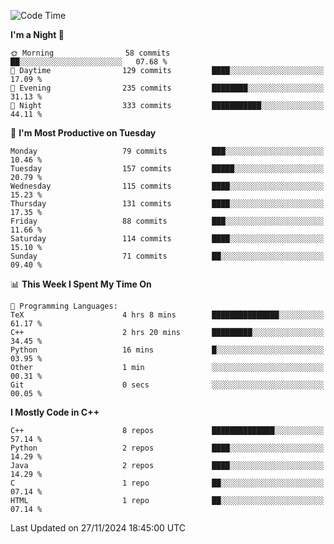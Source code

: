<!--START_SECTION:waka-->
![Code Time](http://img.shields.io/badge/Code%20Time-189%20hrs%2019%20mins-blue)

**I'm a Night 🦉** 

```text
🌞 Morning                58 commits          ██░░░░░░░░░░░░░░░░░░░░░░░   07.68 % 
🌆 Daytime                129 commits         ████░░░░░░░░░░░░░░░░░░░░░   17.09 % 
🌃 Evening                235 commits         ████████░░░░░░░░░░░░░░░░░   31.13 % 
🌙 Night                  333 commits         ███████████░░░░░░░░░░░░░░   44.11 % 
```
📅 **I'm Most Productive on Tuesday** 

```text
Monday                   79 commits          ███░░░░░░░░░░░░░░░░░░░░░░   10.46 % 
Tuesday                  157 commits         █████░░░░░░░░░░░░░░░░░░░░   20.79 % 
Wednesday                115 commits         ████░░░░░░░░░░░░░░░░░░░░░   15.23 % 
Thursday                 131 commits         ████░░░░░░░░░░░░░░░░░░░░░   17.35 % 
Friday                   88 commits          ███░░░░░░░░░░░░░░░░░░░░░░   11.66 % 
Saturday                 114 commits         ████░░░░░░░░░░░░░░░░░░░░░   15.10 % 
Sunday                   71 commits          ██░░░░░░░░░░░░░░░░░░░░░░░   09.40 % 
```


📊 **This Week I Spent My Time On** 

```text
💬 Programming Languages: 
TeX                      4 hrs 8 mins        ███████████████░░░░░░░░░░   61.17 % 
C++                      2 hrs 20 mins       █████████░░░░░░░░░░░░░░░░   34.45 % 
Python                   16 mins             █░░░░░░░░░░░░░░░░░░░░░░░░   03.95 % 
Other                    1 min               ░░░░░░░░░░░░░░░░░░░░░░░░░   00.31 % 
Git                      0 secs              ░░░░░░░░░░░░░░░░░░░░░░░░░   00.05 % 
```

**I Mostly Code in C++** 

```text
C++                      8 repos             ██████████████░░░░░░░░░░░   57.14 % 
Python                   2 repos             ████░░░░░░░░░░░░░░░░░░░░░   14.29 % 
Java                     2 repos             ████░░░░░░░░░░░░░░░░░░░░░   14.29 % 
C                        1 repo              ██░░░░░░░░░░░░░░░░░░░░░░░   07.14 % 
HTML                     1 repo              ██░░░░░░░░░░░░░░░░░░░░░░░   07.14 % 
```




 Last Updated on 27/11/2024 18:45:00 UTC
<!--END_SECTION:waka-->
